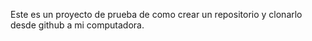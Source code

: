 Este es un proyecto de prueba de como crear un repositorio y clonarlo desde github a mi computadora.

